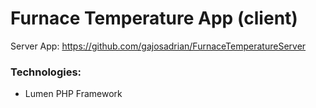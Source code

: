 # Furnace Temperature App (client)

Server App: https://github.com/gajosadrian/FurnaceTemperatureServer

### Technologies:

- Lumen PHP Framework
